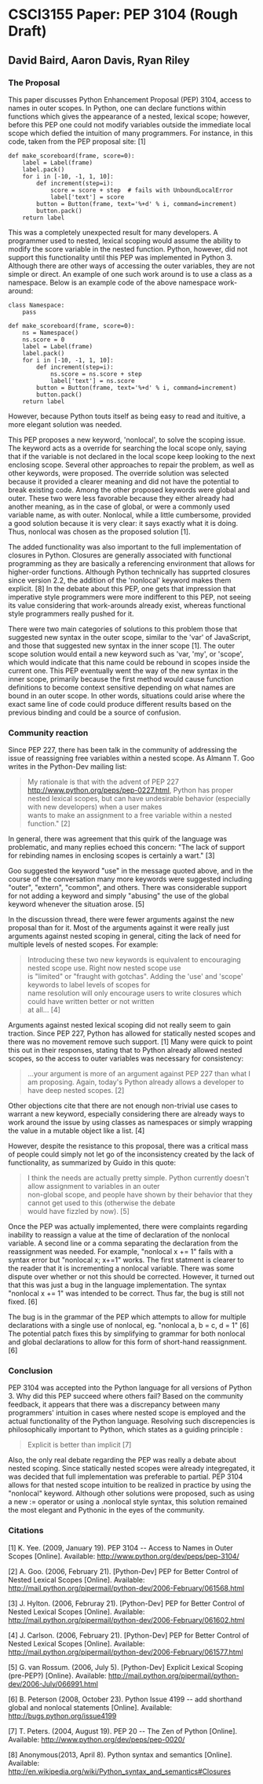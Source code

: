 # CSCI3155 Paper: PEP 3104 (Rough Draft)

## David Baird, Aaron Davis, Ryan Riley

### The Proposal

This paper discusses Python Enhancement Proposal (PEP) 3104, access to names in outer scopes. In Python, one can declare functions within functions which gives the appearance of a nested, lexical scope; however, before this PEP one could not modify variables outside the immediate local scope which defied the intuition of many programmers. For instance, in this code, taken from the PEP proposal site: [1]

~~~~~
def make_scoreboard(frame, score=0):
    label = Label(frame)
    label.pack()
    for i in [-10, -1, 1, 10]:
        def increment(step=i):
            score = score + step  # fails with UnboundLocalError
            label['text'] = score
        button = Button(frame, text='%+d' % i, command=increment)
        button.pack()
    return label
~~~~~

This was a completely unexpected result for many developers. A programmer used to nested, lexical scoping would assume the ability to modify the score variable in the nested function. Python, however, did not support this functionality until this PEP was implemented in Python 3. Although there are other ways of accessing the outer variables, they are not simple or direct. An example of one such work around is to use a class as a namespace. Below is an example code of the above namespace work-around:

~~~~
class Namespace:
    pass

def make_scoreboard(frame, score=0):
    ns = Namespace()
    ns.score = 0
    label = Label(frame)
    label.pack()
    for i in [-10, -1, 1, 10]:
        def increment(step=i):
            ns.score = ns.score + step
            label['text'] = ns.score
        button = Button(frame, text='%+d' % i, command=increment)
        button.pack()
    return label
~~~~

However, because Python touts itself as being easy to read and ituitive, a more elegant solution was needed.

This PEP proposes a new keyword, 'nonlocal', to solve the scoping issue. The keyword acts as a override for searching the local scope only, saying that if the variable is not declared in the local scope keep looking to the next enclosing scope. Several other approaches to repair the problem, as well as other keywords, were proposed. The override solution was selected because it provided a clearer meaning and did not have the potential to break existing code. Among the other proposed keywords were global and outer. These two were less favorable because they either already had another meaning, as in the case of global, or were a commonly used variable name, as with outer. Nonlocal, while a little cumbersome, provided a good solution because it is very clear: it says exactly what it is doing. Thus, nonlocal was chosen as the proposed solution [1].

The added functionality was also important to the full implementation of closures in Python. Closures are generally associated with functional programming as they are basically a referencing environment that allows for higher-order functions. Although Python technically has supprted closures since version 2.2, the addition of the 'nonlocal' keyword makes them explicit. [8] In the debate about this PEP, one gets that impression that imperative style programmers were more indifferent to this PEP, not seeing its value considering that work-arounds already exist, whereas functional style programmers really pushed for it.

There were two main categories of solutions to this problem those that suggested new syntax in the outer scope, similar to the 'var' of JavaScript, and those that suggested new syntax in the inner scope [1]. The outer scope solution would entail a new keyword such as 'var, 'my', or 'scope', which would indicate that this name could be rebound in scopes inside the current one. This PEP eventually went the way of the new syntax in the inner scope, primarily because the first method would cause function definitions to become context sensitive depending on what names are bound in an outer scope. In other words, situations could arise where the exact same line of code could produce different results based on the previous binding and could be a source of confusion.

### Community reaction

Since PEP 227, there has been talk in the community of addressing the issue of reassigning free variables within a nested scope. As Almann T. Goo writes in the Python-Dev mailing list:


>My rationale is that with the advent of PEP 227 <http://www.python.org/peps/pep-0227.html>, Python has proper  
>nested lexical scopes, but can have undesirable behavior (especially with new developers) when a user makes  
>wants to make an assignment to a free variable within a nested function." [2]


In general, there was agreement that this quirk of the language was problematic, and many replies echoed this concern: "The lack of support for rebinding names in enclosing scopes is certainly a wart." [3]

Goo suggested the keyword "use" in the message quoted above, and in the course of the conversation many more keywords were suggested including "outer", "extern", "common", and others. There was considerable support for not adding a keyword and simply "abusing" the use of the global keyword whenever the situation arose. [5]

In the discussion thread, there were fewer arguments against the new proposal than for it. Most of the arguments against it were really just arguments against nested scoping in general, citing the lack of need for multiple levels of nested scopes. For example:

>Introducing these two new keywords is equivalent to encouraging nested scope use. Right now nested scope use  
>is "limited" or "fraught with gotchas". Adding the 'use' and 'scope' keywords to label levels of scopes for  
>name resolution will only encourage users to write closures which could have written better or not written  
>at all... [4]

Arguments against nested lexical scoping did not really seem to gain traction. Since PEP 227, Python has allowed for statically nested scopes and there was no movement remove such support. [1] Many were quick to point this out in their responses, stating that to Python already allowed nested scopes, so the access to outer variables was necessary for consistency:

>...your argument is more of an argument against PEP 227 than what I am proposing.
>Again, today's Python already allows a developer to have deep nested scopes. [2]

Other objections cite that there are not enough non-trivial use cases to warrant a new keyword, especially considering there are already ways to work around the issue by using classes as namespaces or simply wrapping the value in a mutable object like a list. [4]

However, despite the resistance to this proposal, there was a critical mass of people could simply not let go of the inconsistency created by the lack of functionality, as summarized by Guido in this quote:

>I think the needs are actually pretty simple. Python currently doesn't allow assignment to variables in an outer  
>non-global scope, and people have shown by their behavior that they cannot get used to this (otherwise the debate  
>would have fizzled by now). [5]


Once the PEP was actually implemented, there were complaints regarding inability to reassign a value at the time of declaration of the nonlocal variable. A second line or a comma separating the declaration from the reassignment was needed. For example, "nonlocal x += 1" fails with a syntax error but "nonlocal x; x+=1" works. The first statment is clearer to the reader that it is incrementing a nonlocal variable. There was some dispute over whether or not this should be corrected. However, it turned out that this was just a bug in the language implementation. The syntax "nonlocal x += 1" was intended to be correct. Thus far, the bug is still not fixed. [6]

The bug is in the grammar of the PEP which attempts to allow for multiple declarations with a single use of nonlocal, eg. "nonlocal a, b = c, d = 1" [6] The potential patch fixes this by simplifying to grammar for both nonlocal and global declarations to allow for this form of short-hand reassignment. [6]


### Conclusion
PEP 3104 was accepted into the Python language for all versions of Python 3. Why did this PEP succeed where others fail? Based on the community feedback, it appears that there was a discrepancy between many programmers' intuition in cases where nested scope is employed and the actual functionality of the Python language. Resolving such discrepencies is philosophically important to Python, which states as a guiding principle :

>Explicit is better than implicit [7]

Also, the only real debate regarding the PEP was really a debate about nested scoping. Since statically nested scopes were already integregated, it was decided that full implementation was preferable to partial. PEP 3104 allows for that nested scope intuition to be realized in practice by using the "nonlocal" keyword. Although other solutions were proposed, such as using a new := operator or using a <function name>.nonlocal style syntax, this solution remained the most elegant and Pythonic in the eyes of the community.

### Citations
[1] K. Yee. (2009, January 19). PEP 3104 -- Access to Names in Outer Scopes [Online]. Available: http://www.python.org/dev/peps/pep-3104/

[2] A. Goo. (2006, February 21). [Python-Dev] PEP for Better Control of Nested Lexical Scopes [Online]. Available: http://mail.python.org/pipermail/python-dev/2006-February/061568.html

[3] J. Hylton. (2006, Februray 21). [Python-Dev] PEP for Better Control of Nested Lexical Scopes [Online]. Available: http://mail.python.org/pipermail/python-dev/2006-February/061602.html

[4] J. Carlson. (2006, February 21). [Python-Dev] PEP for Better Control of Nested Lexical Scopes [Online]. Available: http://mail.python.org/pipermail/python-dev/2006-February/061577.html

[5] G. van Rossum. (2006, July 5). [Python-Dev] Explicit Lexical Scoping (pre-PEP?) [Online}. Available: http://mail.python.org/pipermail/python-dev/2006-July/066991.html

[6] B. Peterson (2008, October 23). Python Issue 4199 -- add shorthand global and nonlocal statements [Online]. Available: http://bugs.python.org/issue4199

[7] T. Peters. (2004, August 19). PEP 20 -- The Zen of Python [Online]. Available: http://www.python.org/dev/peps/pep-0020/

[8] Anonymous(2013, April 8). Python syntax and semantics [Online]. Available: http://en.wikipedia.org/wiki/Python_syntax_and_semantics#Closures


